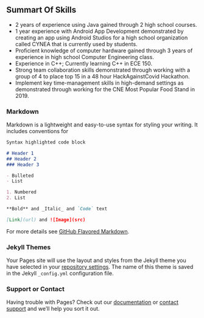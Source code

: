 ## Summart Of Skills

- 2 years of experience using Java gained through 2 high school courses.
- 1 year experience with Android App Development demonstrated by creating an app using Android Studios for a high school organization called CYNEA that is currently
used by students.
- Proficient knowledge of computer hardware gained through 3 years of experience in high school Computer Engineering class.
- Experience in C++; Currently learning C++ in ECE 150.
- Strong team collaboration skills demonstrated through working with a group of 4 to place top 15 in a 48 hour HackAgainstCovid Hackathon.
- Implement key time-management skills in high-demand settings as demonstrated through working for the CNE Most Popular Food Stand in 2019.

### Markdown

Markdown is a lightweight and easy-to-use syntax for styling your writing. It includes conventions for

```markdown
Syntax highlighted code block

# Header 1
## Header 2
### Header 3

- Bulleted
- List

1. Numbered
2. List

**Bold** and _Italic_ and `Code` text

[Link](url) and ![Image](src)
```

For more details see [GitHub Flavored Markdown](https://guides.github.com/features/mastering-markdown/).

### Jekyll Themes

Your Pages site will use the layout and styles from the Jekyll theme you have selected in your [repository settings](https://github.com/BrianErlangga/brianerlangga.github.io/settings). The name of this theme is saved in the Jekyll `_config.yml` configuration file.

### Support or Contact

Having trouble with Pages? Check out our [documentation](https://docs.github.com/categories/github-pages-basics/) or [contact support](https://github.com/contact) and we’ll help you sort it out.

